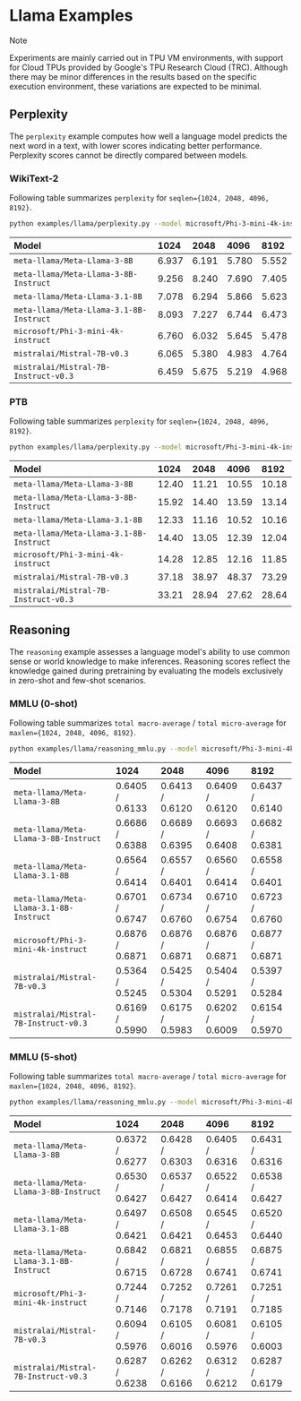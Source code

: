 # Llama Examples

> [!NOTE]
> Experiments are mainly carried out in TPU VM environments, with support for Cloud TPUs provided by Google's TPU Research Cloud (TRC). Although there may be minor differences in the results based on the specific execution environment, these variations are expected to be minimal.

## Perplexity

The `perplexity` example computes how well a language model predicts the next word in a text, with lower scores indicating better performance. Perplexity scores cannot be directly compared between models.

### WikiText-2

Following table summarizes `perplexity` for `seqlen={1024, 2048, 4096, 8192}`.

```bash
python examples/llama/perplexity.py --model microsoft/Phi-3-mini-4k-instruct --rope_type simple --seqlen 2048 --data wikitext2
```

| Model                                   | 1024   | 2048   | 4096   | 8192   |
| :-                                      | :-     | :-     | :-     | :-     |
| `meta-llama/Meta-Llama-3-8B`            | 6.937  | 6.191  | 5.780  | 5.552  |
| `meta-llama/Meta-Llama-3-8B-Instruct`   | 9.256  | 8.240  | 7.690  | 7.405  |
| `meta-llama/Meta-Llama-3.1-8B`          | 7.078  | 6.294  | 5.866  | 5.623  |
| `meta-llama/Meta-Llama-3.1-8B-Instruct` | 8.093  | 7.227  | 6.744  | 6.473  |
| `microsoft/Phi-3-mini-4k-instruct`      | 6.760  | 6.032  | 5.645  | 5.478  |
| `mistralai/Mistral-7B-v0.3`             | 6.065  | 5.380  | 4.983  | 4.764  |
| `mistralai/Mistral-7B-Instruct-v0.3`    | 6.459  | 5.675  | 5.219  | 4.968  |

### PTB

Following table summarizes `perplexity` for `seqlen={1024, 2048, 4096, 8192}`.

```bash
python examples/llama/perplexity.py --model microsoft/Phi-3-mini-4k-instruct --rope_type simple --seqlen 2048 --data ptb
```

| Model                                   | 1024   | 2048   | 4096   | 8192   |
| :-                                      | :-     | :-     | :-     | :-     |
| `meta-llama/Meta-Llama-3-8B`            | 12.40  | 11.21  | 10.55  | 10.18  |
| `meta-llama/Meta-Llama-3-8B-Instruct`   | 15.92  | 14.40  | 13.59  | 13.14  |
| `meta-llama/Meta-Llama-3.1-8B`          | 12.33  | 11.16  | 10.52  | 10.16  |
| `meta-llama/Meta-Llama-3.1-8B-Instruct` | 14.40  | 13.05  | 12.39  | 12.04  |
| `microsoft/Phi-3-mini-4k-instruct`      | 14.28  | 12.85  | 12.16  | 11.85  |
| `mistralai/Mistral-7B-v0.3`             | 37.18  | 38.97  | 48.37  | 73.29  |
| `mistralai/Mistral-7B-Instruct-v0.3`    | 33.21  | 28.94  | 27.62  | 28.64  |

## Reasoning

The `reasoning` example assesses a language model's ability to use common sense or world knowledge to make inferences. Reasoning scores reflect the knowledge gained during pretraining by evaluating the models exclusively in zero-shot and few-shot scenarios.

### MMLU (0-shot)

Following table summarizes `total macro-average` / `total micro-average` for `maxlen={1024, 2048, 4096, 8192}`.

```bash
python examples/llama/reasoning_mmlu.py --model microsoft/Phi-3-mini-4k-instruct --rope_type simple --maxlen 2048 --shot 0
```

| Model                                   | 1024            | 2048            | 4096            | 8192            |
| :-                                      | :-              | :-              | :-              | :-              |
| `meta-llama/Meta-Llama-3-8B`            | 0.6405 / 0.6133 | 0.6413 / 0.6120 | 0.6409 / 0.6120 | 0.6437 / 0.6140 |
| `meta-llama/Meta-Llama-3-8B-Instruct`   | 0.6686 / 0.6388 | 0.6689 / 0.6395 | 0.6693 / 0.6408 | 0.6682 / 0.6381 |
| `meta-llama/Meta-Llama-3.1-8B`          | 0.6564 / 0.6414 | 0.6557 / 0.6401 | 0.6560 / 0.6414 | 0.6558 / 0.6401 |
| `meta-llama/Meta-Llama-3.1-8B-Instruct` | 0.6701 / 0.6747 | 0.6734 / 0.6760 | 0.6710 / 0.6754 | 0.6723 / 0.6760 |
| `microsoft/Phi-3-mini-4k-instruct`      | 0.6876 / 0.6871 | 0.6876 / 0.6871 | 0.6876 / 0.6871 | 0.6877 / 0.6871 |
| `mistralai/Mistral-7B-v0.3`             | 0.5364 / 0.5245 | 0.5425 / 0.5304 | 0.5404 / 0.5291 | 0.5397 / 0.5284 |
| `mistralai/Mistral-7B-Instruct-v0.3`    | 0.6169 / 0.5990 | 0.6175 / 0.5983 | 0.6202 / 0.6009 | 0.6154 / 0.5970 |

### MMLU (5-shot)

Following table summarizes `total macro-average` / `total micro-average` for `maxlen={1024, 2048, 4096, 8192}`.

```bash
python examples/llama/reasoning_mmlu.py --model microsoft/Phi-3-mini-4k-instruct --rope_type simple --maxlen 2048 --shot 5
```

| Model                                   | 1024            | 2048            | 4096            | 8192            |
| :-                                      | :-              | :-              | :-              | :-              |
| `meta-llama/Meta-Llama-3-8B`            | 0.6372 / 0.6277 | 0.6428 / 0.6303 | 0.6405 / 0.6316 | 0.6431 / 0.6316 |
| `meta-llama/Meta-Llama-3-8B-Instruct`   | 0.6530 / 0.6427 | 0.6537 / 0.6427 | 0.6522 / 0.6414 | 0.6538 / 0.6427 |
| `meta-llama/Meta-Llama-3.1-8B`          | 0.6497 / 0.6421 | 0.6508 / 0.6421 | 0.6545 / 0.6453 | 0.6520 / 0.6440 |
| `meta-llama/Meta-Llama-3.1-8B-Instruct` | 0.6842 / 0.6715 | 0.6821 / 0.6728 | 0.6855 / 0.6741 | 0.6875 / 0.6741 |
| `microsoft/Phi-3-mini-4k-instruct`      | 0.7244 / 0.7146 | 0.7252 / 0.7178 | 0.7261 / 0.7191 | 0.7251 / 0.7185 |
| `mistralai/Mistral-7B-v0.3`             | 0.6094 / 0.5976 | 0.6105 / 0.6016 | 0.6081 / 0.5976 | 0.6105 / 0.6003 |
| `mistralai/Mistral-7B-Instruct-v0.3`    | 0.6287 / 0.6238 | 0.6262 / 0.6166 | 0.6312 / 0.6212 | 0.6287 / 0.6179 |
